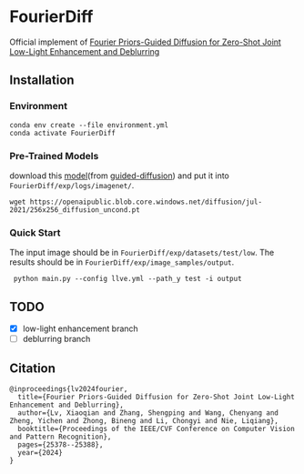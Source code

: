 # FourierDiff
Official implement of [Fourier Priors-Guided Diffusion for Zero-Shot Joint Low-Light Enhancement and Deblurring](https://openaccess.thecvf.com/content/CVPR2024/papers/Lv_Fourier_Priors-Guided_Diffusion_for_Zero-Shot_Joint_Low-Light_Enhancement_and_Deblurring_CVPR_2024_paper.pdf)

## Installation
### Environment
```
conda env create --file environment.yml
conda activate FourierDiff
```
### Pre-Trained Models
download this [model](https://openaipublic.blob.core.windows.net/diffusion/jul-2021/256x256_diffusion_uncond.pt)(from [guided-diffusion](https://github.com/openai/guided-diffusion)) and put it into `FourierDiff/exp/logs/imagenet/`.
```
wget https://openaipublic.blob.core.windows.net/diffusion/jul-2021/256x256_diffusion_uncond.pt
```
### Quick Start
The input image should be in `FourierDiff/exp/datasets/test/low`.
The results should be in `FourierDiff/exp/image_samples/output`.
```
 python main.py --config llve.yml --path_y test -i output
```
## TODO

- [x] low-light enhancement branch
- [ ] deblurring branch
## Citation
```
@inproceedings{lv2024fourier,
  title={Fourier Priors-Guided Diffusion for Zero-Shot Joint Low-Light Enhancement and Deblurring},
  author={Lv, Xiaoqian and Zhang, Shengping and Wang, Chenyang and Zheng, Yichen and Zhong, Bineng and Li, Chongyi and Nie, Liqiang},
  booktitle={Proceedings of the IEEE/CVF Conference on Computer Vision and Pattern Recognition},
  pages={25378--25388},
  year={2024}
}
```
